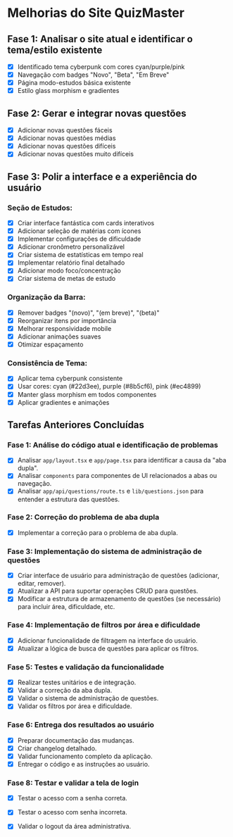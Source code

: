 # Melhorias do Site QuizMaster

## Fase 1: Analisar o site atual e identificar o tema/estilo existente
- [x] Identificado tema cyberpunk com cores cyan/purple/pink
- [x] Navegação com badges "Novo", "Beta", "Em Breve" 
- [x] Página modo-estudos básica existente
- [x] Estilo glass morphism e gradientes

## Fase 2: Gerar e integrar novas questões
- [x] Adicionar novas questões fáceis
- [x] Adicionar novas questões médias
- [x] Adicionar novas questões difíceis
- [x] Adicionar novas questões muito difíceis

## Fase 3: Polir a interface e a experiência do usuário

### Seção de Estudos:
- [x] Criar interface fantástica com cards interativos
- [x] Adicionar seleção de matérias com ícones
- [x] Implementar configurações de dificuldade
- [x] Adicionar cronômetro personalizável
- [x] Criar sistema de estatísticas em tempo real
- [x] Implementar relatório final detalhado
- [x] Adicionar modo foco/concentração
- [x] Criar sistema de metas de estudo

### Organização da Barra:
- [x] Remover badges "(novo)", "(em breve)", "(beta)"
- [x] Reorganizar itens por importância
- [x] Melhorar responsividade mobile
- [x] Adicionar animações suaves
- [x] Otimizar espaçamento

### Consistência de Tema:
- [x] Aplicar tema cyberpunk consistente
- [x] Usar cores: cyan (#22d3ee), purple (#8b5cf6), pink (#ec4899)
- [x] Manter glass morphism em todos componentes
- [x] Aplicar gradientes e animações

## Tarefas Anteriores Concluídas

### Fase 1: Análise do código atual e identificação de problemas
- [x] Analisar `app/layout.tsx` e `app/page.tsx` para identificar a causa da "aba dupla".
- [x] Analisar `components` para componentes de UI relacionados a abas ou navegação.
- [x] Analisar `app/api/questions/route.ts` e `lib/questions.json` para entender a estrutura das questões.

### Fase 2: Correção do problema de aba dupla
- [x] Implementar a correção para o problema de aba dupla.

### Fase 3: Implementação do sistema de administração de questões
- [x] Criar interface de usuário para administração de questões (adicionar, editar, remover).
- [x] Atualizar a API para suportar operações CRUD para questões.
- [x] Modificar a estrutura de armazenamento de questões (se necessário) para incluir área, dificuldade, etc.

### Fase 4: Implementação de filtros por área e dificuldade
- [x] Adicionar funcionalidade de filtragem na interface do usuário.
- [x] Atualizar a lógica de busca de questões para aplicar os filtros.

### Fase 5: Testes e validação da funcionalidade
- [x] Realizar testes unitários e de integração.
- [x] Validar a correção da aba dupla.
- [x] Validar o sistema de administração de questões.
- [x] Validar os filtros por área e dificuldade.

### Fase 6: Entrega dos resultados ao usuário
- [x] Preparar documentação das mudanças.
- [x] Criar changelog detalhado.
- [x] Validar funcionamento completo da aplicação.
- [x] Entregar o código e as instruções ao usuário.

### Fase 8: Testar e validar a tela de login
- [x] Testar o acesso com a senha correta.
- [x] Testar o acesso com senha incorreta.
- [x] Validar o logout da área administrativa.

